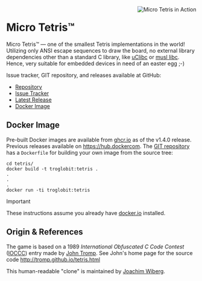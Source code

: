 <img align="right" src="micro-tetris-color.png" alt="Micro Tetris in Action">

Micro Tetris™
=============

Micro Tetris™ — one of the smallest Tetris implementations in the world!
Utilizing only ANSI escape sequences to draw the board, no external
library dependencies other than a standard C library, like [uClibc][] or
[musl libc][]. Hence, very suitable for embedded devices in need of an
easter egg ;-)

Issue tracker, GIT repository, and releases available at GitHub:

  * [Repository][]
  * [Issue Tracker][]
  * [Latest Release][]
  * [Docker Image](https://ghcr.io/troglobit/tetris)


Docker Image
------------

Pre-built Docker images are available from [ghcr.io][] as of the v1.4.0
release.  Previous releases available on <https://hub.dockercom>.  The
[GIT repository][repository] has a `Dockerfile` for building your own
image from the source tree:

```shell
cd tetris/
docker build -t troglobit:tetris .
.
.
.
docker run -ti troglobit:tetris
```

> [!IMPORTANT]
> These instructions assume you already have [docker.io][] installed.


Origin & References
-------------------

The game is based on a 1989 *International Obfuscated C Code Contest*
([IOCCC](http://www.ioccc.org)) entry made by [John Tromp][].  See
John's home page for the source code http://tromp.github.io/tetris.html

This human-readable "clone" is maintained by [Joachim Wiberg][].

[uClibc]:          https://uclibc-ng.org
[ghcr.io]:         https://github.com/troglobit/tetris/pkgs/container/tetris/
[musl libc]:       https://www.musl-libc.org
[docker.io]:       https://www.docker.com
[John Tromp]:      https://tromp.github.io/
[Repository]:      https://github.com/troglobit/tetris
[Latest Release]:  https://github.com/troglobit/tetris/releases/latest
[Issue Tracker]:   https://github.com/troglobit/tetris/issues
[Joachim Wiberg]:  https://troglobit.com
